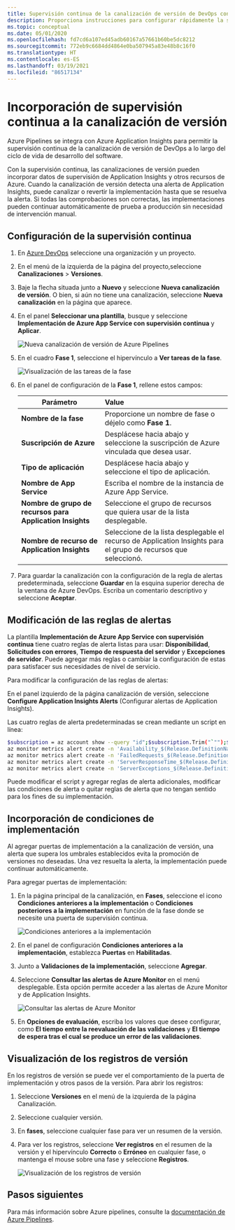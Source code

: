 ```yaml
---
title: Supervisión continua de la canalización de versión de DevOps con Azure Pipelines y Azure Application Insights | Microsoft Docs
description: Proporciona instrucciones para configurar rápidamente la supervisión continua con Application Insights
ms.topic: conceptual
ms.date: 05/01/2020
ms.openlocfilehash: fd7cd6a107ed45adb60167a57661b60be5dc8212
ms.sourcegitcommit: 772eb9c6684dd4864e0ba507945a83e48b8c16f0
ms.translationtype: HT
ms.contentlocale: es-ES
ms.lasthandoff: 03/19/2021
ms.locfileid: "86517134"
---
```

# <a name="add-continuous-monitoring-to-your-release-pipeline"></a>Incorporación de supervisión continua a la canalización de versión

Azure Pipelines se integra con Azure Application Insights para permitir la supervisión continua de la canalización de versión de DevOps a lo largo del ciclo de vida de desarrollo del software. 

Con la supervisión continua, las canalizaciones de versión pueden incorporar datos de supervisión de Application Insights y otros recursos de Azure. Cuando la canalización de versión detecta una alerta de Application Insights, puede canalizar o revertir la implementación hasta que se resuelva la alerta. Si todas las comprobaciones son correctas, las implementaciones pueden continuar automáticamente de prueba a producción sin necesidad de intervención manual. 

## <a name="configure-continuous-monitoring"></a>Configuración de la supervisión continua

1. En [Azure DevOps](https://dev.azure.com) seleccione una organización y un proyecto.
   
1. En el menú de la izquierda de la página del proyecto,seleccione **Canalizaciones** > **Versiones**. 
   
1. Baje la flecha situada junto a **Nuevo** y seleccione **Nueva canalización de versión**. O bien, si aún no tiene una canalización, seleccione **Nueva canalización** en la página que aparece.
   
1. En el panel **Seleccionar una plantilla**, busque y seleccione **Implementación de Azure App Service con supervisión continua** y **Aplicar**. 

   ![Nueva canalización de versión de Azure Pipelines](media/continuous-monitoring/001.png)

1. En el cuadro **Fase 1**, seleccione el hipervínculo a **Ver tareas de la fase**.

   ![Visualización de las tareas de la fase](media/continuous-monitoring/002.png)

1. En el panel de configuración de la **Fase 1**, rellene estos campos: 

    | Parámetro        | Value |
   | ------------- |:-----|
   | **Nombre de la fase**      | Proporcione un nombre de fase o déjelo como **Fase 1**. |
   | **Suscripción de Azure** | Desplácese hacia abajo y seleccione la suscripción de Azure vinculada que desea usar.|
   | **Tipo de aplicación** | Desplácese hacia abajo y seleccione el tipo de aplicación. |
   | **Nombre de App Service** | Escriba el nombre de la instancia de Azure App Service. |
   | **Nombre de grupo de recursos para Application Insights**    | Seleccione el grupo de recursos que quiera usar de la lista desplegable. |
   | **Nombre de recurso de Application Insights** | Seleccione de la lista desplegable el recurso de Application Insights para el grupo de recursos que seleccionó.

1. Para guardar la canalización con la configuración de la regla de alertas predeterminada, seleccione **Guardar** en la esquina superior derecha de la ventana de Azure DevOps. Escriba un comentario descriptivo y seleccione **Aceptar**.

## <a name="modify-alert-rules"></a>Modificación de las reglas de alertas

La plantilla **Implementación de Azure App Service con supervisión continua** tiene cuatro reglas de alerta listas para usar: **Disponibilidad**, **Solicitudes con errores**, **Tiempo de respuesta del servidor** y **Excepciones de servidor**. Puede agregar más reglas o cambiar la configuración de estas para satisfacer sus necesidades de nivel de servicio. 

Para modificar la configuración de las reglas de alertas:

En el panel izquierdo de la página canalización de versión, seleccione **Configure Application Insights Alerts** (Configurar alertas de Application Insights).

Las cuatro reglas de alerta predeterminadas se crean mediante un script en línea:

```bash
$subscription = az account show --query "id";$subscription.Trim("`"");$resource="/subscriptions/$subscription/resourcegroups/"+"$(Parameters.AppInsightsResourceGroupName)"+"/providers/microsoft.insights/components/" + "$(Parameters.ApplicationInsightsResourceName)";
az monitor metrics alert create -n 'Availability_$(Release.DefinitionName)' -g $(Parameters.AppInsightsResourceGroupName) --scopes $resource --condition 'avg availabilityResults/availabilityPercentage < 99' --description "created from Azure DevOps";
az monitor metrics alert create -n 'FailedRequests_$(Release.DefinitionName)' -g $(Parameters.AppInsightsResourceGroupName) --scopes $resource --condition 'count requests/failed > 5' --description "created from Azure DevOps";
az monitor metrics alert create -n 'ServerResponseTime_$(Release.DefinitionName)' -g $(Parameters.AppInsightsResourceGroupName) --scopes $resource --condition 'avg requests/duration > 5' --description "created from Azure DevOps";
az monitor metrics alert create -n 'ServerExceptions_$(Release.DefinitionName)' -g $(Parameters.AppInsightsResourceGroupName) --scopes $resource --condition 'count exceptions/server > 5' --description "created from Azure DevOps";
```

Puede modificar el script y agregar reglas de alerta adicionales, modificar las condiciones de alerta o quitar reglas de alerta que no tengan sentido para los fines de su implementación.

## <a name="add-deployment-conditions"></a>Incorporación de condiciones de implementación

Al agregar puertas de implementación a la canalización de versión, una alerta que supera los umbrales establecidos evita la promoción de versiones no deseadas. Una vez resuelta la alerta, la implementación puede continuar automáticamente.

Para agregar puertas de implementación:

1. En la página principal de la canalización, en **Fases**, seleccione el icono **Condiciones anteriores a la implementación** o **Condiciones posteriores a la implementación** en función de la fase donde se necesite una puerta de supervisión continua.
   
   ![Condiciones anteriores a la implementación](media/continuous-monitoring/004.png)
   
1. En el panel de configuración **Condiciones anteriores a la implementación**, establezca **Puertas** en **Habilitadas**.
   
1. Junto a **Validaciones de la implementación**, seleccione **Agregar**.
   
1. Seleccione **Consultar las alertas de Azure Monitor** en el menú desplegable. Esta opción permite acceder a las alertas de Azure Monitor y de Application Insights.
   
   ![Consultar las alertas de Azure Monitor](media/continuous-monitoring/005.png)
   
1. En **Opciones de evaluación**, escriba los valores que desee configurar, como **El tiempo entre la reevaluación de las validaciones** y **El tiempo de espera tras el cual se produce un error de las validaciones**. 

## <a name="view-release-logs"></a>Visualización de los registros de versión

En los registros de versión se puede ver el comportamiento de la puerta de implementación y otros pasos de la versión. Para abrir los registros:

1. Seleccione **Versiones** en el menú de la izquierda de la página Canalización. 
   
1. Seleccione cualquier versión. 
   
1. En **fases**, seleccione cualquier fase para ver un resumen de la versión. 
   
1. Para ver los registros, seleccione **Ver registros** en el resumen de la versión y el hipervínculo **Correcto** o **Erróneo** en cualquier fase, o mantenga el mouse sobre una fase y seleccione **Registros**. 
   
   ![Visualización de los registros de versión](media/continuous-monitoring/006.png)

## <a name="next-steps"></a>Pasos siguientes

Para más información sobre Azure pipelines, consulte la [documentación de Azure Pipelines](/azure/devops/pipelines).

